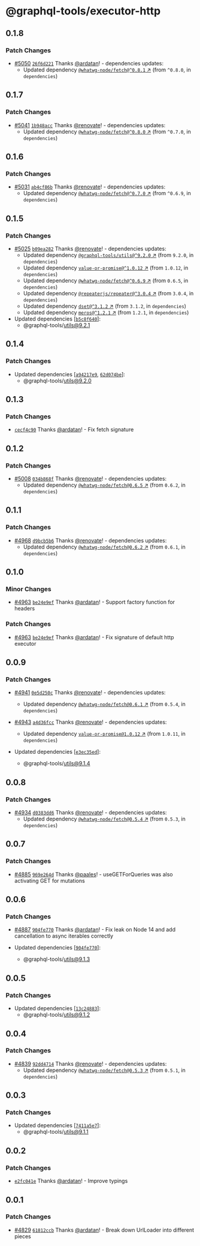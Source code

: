 # @graphql-tools/executor-http

## 0.1.8

### Patch Changes

- [#5050](https://github.com/ardatan/graphql-tools/pull/5050) [`26f6d221`](https://github.com/ardatan/graphql-tools/commit/26f6d221daac51e8eccbba3780047cf8b8304e4e) Thanks [@ardatan](https://github.com/ardatan)! - dependencies updates:
  - Updated dependency [`@whatwg-node/fetch@^0.8.1` ↗︎](https://www.npmjs.com/package/@whatwg-node/fetch/v/0.8.1) (from `^0.8.0`, in `dependencies`)

## 0.1.7

### Patch Changes

- [#5041](https://github.com/ardatan/graphql-tools/pull/5041) [`1b948acc`](https://github.com/ardatan/graphql-tools/commit/1b948accf76366f45f69fe212e0d600a85eb6a89) Thanks [@renovate](https://github.com/apps/renovate)! - dependencies updates:
  - Updated dependency [`@whatwg-node/fetch@^0.8.0` ↗︎](https://www.npmjs.com/package/@whatwg-node/fetch/v/0.8.0) (from `^0.7.0`, in `dependencies`)

## 0.1.6

### Patch Changes

- [#5031](https://github.com/ardatan/graphql-tools/pull/5031) [`ab4cf86b`](https://github.com/ardatan/graphql-tools/commit/ab4cf86bf1330deacd95ecea2fcca54dd6590da1) Thanks [@renovate](https://github.com/apps/renovate)! - dependencies updates:
  - Updated dependency [`@whatwg-node/fetch@^0.7.0` ↗︎](https://www.npmjs.com/package/@whatwg-node/fetch/v/0.7.0) (from `^0.6.9`, in `dependencies`)

## 0.1.5

### Patch Changes

- [#5025](https://github.com/ardatan/graphql-tools/pull/5025) [`b09ea282`](https://github.com/ardatan/graphql-tools/commit/b09ea282f0945fb19f354af57aabddcd23b2a155) Thanks [@renovate](https://github.com/apps/renovate)! - dependencies updates:
  - Updated dependency [`@graphql-tools/utils@^9.2.0` ↗︎](https://www.npmjs.com/package/@graphql-tools/utils/v/9.2.0) (from `9.2.0`, in `dependencies`)
  - Updated dependency [`value-or-promise@^1.0.12` ↗︎](https://www.npmjs.com/package/value-or-promise/v/1.0.12) (from `1.0.12`, in `dependencies`)
  - Updated dependency [`@whatwg-node/fetch@^0.6.9` ↗︎](https://www.npmjs.com/package/@whatwg-node/fetch/v/0.6.9) (from `0.6.5`, in `dependencies`)
  - Updated dependency [`@repeaterjs/repeater@^3.0.4` ↗︎](https://www.npmjs.com/package/@repeaterjs/repeater/v/3.0.4) (from `3.0.4`, in `dependencies`)
  - Updated dependency [`dset@^3.1.2` ↗︎](https://www.npmjs.com/package/dset/v/3.1.2) (from `3.1.2`, in `dependencies`)
  - Updated dependency [`meros@^1.2.1` ↗︎](https://www.npmjs.com/package/meros/v/1.2.1) (from `1.2.1`, in `dependencies`)
- Updated dependencies [[`b5c8f640`](https://github.com/ardatan/graphql-tools/commit/b5c8f6407b74466ed0d2989000458cb59239e9af)]:
  - @graphql-tools/utils@9.2.1

## 0.1.4

### Patch Changes

- Updated dependencies [[`a94217e9`](https://github.com/ardatan/graphql-tools/commit/a94217e920c5d6237471ab6ad4d96cf230984177), [`62d074be`](https://github.com/ardatan/graphql-tools/commit/62d074be48779b1e096e056ca1233822c421dc99)]:
  - @graphql-tools/utils@9.2.0

## 0.1.3

### Patch Changes

- [`cecf4c90`](https://github.com/ardatan/graphql-tools/commit/cecf4c90dc6b0cef51bc8ef7a54205455f4d94e4) Thanks [@ardatan](https://github.com/ardatan)! - Fix fetch signature

## 0.1.2

### Patch Changes

- [#5008](https://github.com/ardatan/graphql-tools/pull/5008) [`034b868f`](https://github.com/ardatan/graphql-tools/commit/034b868f0121de122155a5432eb5d42081493db3) Thanks [@renovate](https://github.com/apps/renovate)! - dependencies updates:
  - Updated dependency [`@whatwg-node/fetch@0.6.5` ↗︎](https://www.npmjs.com/package/@whatwg-node/fetch/v/0.6.5) (from `0.6.2`, in `dependencies`)

## 0.1.1

### Patch Changes

- [#4968](https://github.com/ardatan/graphql-tools/pull/4968) [`d9bcb5b6`](https://github.com/ardatan/graphql-tools/commit/d9bcb5b642d7e9724cc1cc6499cf6cdcfd42c102) Thanks [@renovate](https://github.com/apps/renovate)! - dependencies updates:
  - Updated dependency [`@whatwg-node/fetch@0.6.2` ↗︎](https://www.npmjs.com/package/@whatwg-node/fetch/v/0.6.2) (from `0.6.1`, in `dependencies`)

## 0.1.0

### Minor Changes

- [#4963](https://github.com/ardatan/graphql-tools/pull/4963) [`be24e9ef`](https://github.com/ardatan/graphql-tools/commit/be24e9efaaf0f159e32d8f6271275df202240ad5) Thanks [@ardatan](https://github.com/ardatan)! - Support factory function for headers

### Patch Changes

- [#4963](https://github.com/ardatan/graphql-tools/pull/4963) [`be24e9ef`](https://github.com/ardatan/graphql-tools/commit/be24e9efaaf0f159e32d8f6271275df202240ad5) Thanks [@ardatan](https://github.com/ardatan)! - Fix signature of default http executor

## 0.0.9

### Patch Changes

- [#4941](https://github.com/ardatan/graphql-tools/pull/4941) [`0e5d250c`](https://github.com/ardatan/graphql-tools/commit/0e5d250cbac7ab003c45020b5ea464a8924eed01) Thanks [@renovate](https://github.com/apps/renovate)! - dependencies updates:

  - Updated dependency [`@whatwg-node/fetch@0.6.1` ↗︎](https://www.npmjs.com/package/@whatwg-node/fetch/v/0.6.1) (from `0.5.4`, in `dependencies`)

- [#4943](https://github.com/ardatan/graphql-tools/pull/4943) [`a4d36fcc`](https://github.com/ardatan/graphql-tools/commit/a4d36fccce6113843a55b77c96328727f4c748bc) Thanks [@renovate](https://github.com/apps/renovate)! - dependencies updates:
  - Updated dependency [`value-or-promise@1.0.12` ↗︎](https://www.npmjs.com/package/value-or-promise/v/1.0.12) (from `1.0.11`, in `dependencies`)
- Updated dependencies [[`e3ec35ed`](https://github.com/ardatan/graphql-tools/commit/e3ec35ed27d4a329739c8da6be06ce74c8f25591)]:
  - @graphql-tools/utils@9.1.4

## 0.0.8

### Patch Changes

- [#4934](https://github.com/ardatan/graphql-tools/pull/4934) [`d0383dd6`](https://github.com/ardatan/graphql-tools/commit/d0383dd664e74e653bd933b5e4aefd3ea77b5a52) Thanks [@renovate](https://github.com/apps/renovate)! - dependencies updates:
  - Updated dependency [`@whatwg-node/fetch@0.5.4` ↗︎](https://www.npmjs.com/package/@whatwg-node/fetch/v/0.5.4) (from `0.5.3`, in `dependencies`)

## 0.0.7

### Patch Changes

- [#4885](https://github.com/ardatan/graphql-tools/pull/4885) [`969e264d`](https://github.com/ardatan/graphql-tools/commit/969e264df43bab2a7d0d21c09cb3d73c938b0895) Thanks [@paales](https://github.com/paales)! - useGETForQueries was also activating GET for mutations

## 0.0.6

### Patch Changes

- [#4887](https://github.com/ardatan/graphql-tools/pull/4887) [`904fe770`](https://github.com/ardatan/graphql-tools/commit/904fe770a355ee3d79464c3bbf0375d2dcd64759) Thanks [@ardatan](https://github.com/ardatan)! - Fix leak on Node 14 and add cancellation to async iterables correctly

- Updated dependencies [[`904fe770`](https://github.com/ardatan/graphql-tools/commit/904fe770a355ee3d79464c3bbf0375d2dcd64759)]:
  - @graphql-tools/utils@9.1.3

## 0.0.5

### Patch Changes

- Updated dependencies [[`13c24883`](https://github.com/ardatan/graphql-tools/commit/13c24883004d5330f7402cb20566e37535c5729b)]:
  - @graphql-tools/utils@9.1.2

## 0.0.4

### Patch Changes

- [#4839](https://github.com/ardatan/graphql-tools/pull/4839) [`92dd4714`](https://github.com/ardatan/graphql-tools/commit/92dd4714acc3881f0bccf5734339c4f34f9fe2d4) Thanks [@renovate](https://github.com/apps/renovate)! - dependencies updates:
  - Updated dependency [`@whatwg-node/fetch@0.5.3` ↗︎](https://www.npmjs.com/package/@whatwg-node/fetch/v/0.5.3) (from `0.5.1`, in `dependencies`)

## 0.0.3

### Patch Changes

- Updated dependencies [[`7411a5e7`](https://github.com/ardatan/graphql-tools/commit/7411a5e71a8138d9ccfe907b1fb01e62fcbb0cdb)]:
  - @graphql-tools/utils@9.1.1

## 0.0.2

### Patch Changes

- [`e2fc041e`](https://github.com/ardatan/graphql-tools/commit/e2fc041e6f751c70efc20e8a02cbf88da0b905d2) Thanks [@ardatan](https://github.com/ardatan)! - Improve typings

## 0.0.1

### Patch Changes

- [#4829](https://github.com/ardatan/graphql-tools/pull/4829) [`61812ccb`](https://github.com/ardatan/graphql-tools/commit/61812ccb97d6e179e74d72661dd0736f6ca0a7ff) Thanks [@ardatan](https://github.com/ardatan)! - Break down UrlLoader into different pieces

